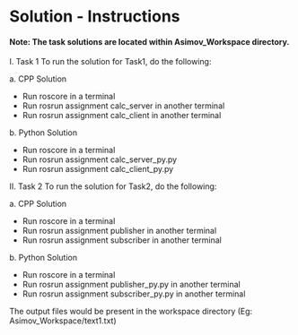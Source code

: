 # Solution - Instructions
#### Note: The task solutions are located within Asimov_Workspace directory.

I. Task 1
To run the solution for Task1, do the following:

  a. CPP Solution
  
  - Run roscore in a terminal
  - Run rosrun assignment calc_server in another terminal
  - Run rosrun assignment calc_client in another terminal
  
  b. Python Solution
 
  - Run roscore in a terminal 
  - Run rosrun assignment calc_server_py.py
  - Run rosrun assignment calc_client_py.py
  
II. Task 2
To run the solution for Task2, do the following:

  a. CPP Solution
  
  - Run roscore in a terminal
  - Run rosrun assignment publisher in another terminal
  - Run rosrun assignment subscriber in another terminal
  
  b. Python Solution
  
  - Run roscore in a terminal
  - Run rosrun assignment publisher_py.py in another terminal
  - Run rosrun assignment subscriber_py.py in another terminal
  
  The output files would be present in the workspace directory (Eg: Asimov_Workspace/text1.txt)
  
